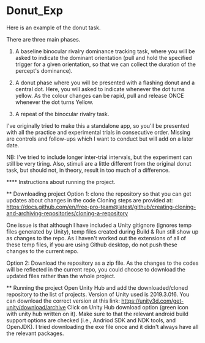 # Donut_Exp
Here is an example of the donut task. 

There are three main phases. 
1. A baseline binocular rivalry dominance tracking task, where you will be asked to indicate the dominant orientation (pull and hold the specified trigger for a given orientation, so that we can collect the duration of the percept's dominance).

2. A donut phase where you will be presented with a flashing donut and a central dot. Here, you will asked to indicate whenever the dot turns yellow. As the colour changes can be rapid, pull and release ONCE whenever the dot turns Yellow.

3. A repeat of the binocular rivalry task.

I've originally tried to make this a standalone app, so you'll be presented with all the practice and experimental trials in consecutive order.
Missing are controls and follow-ups which I want to conduct but will add on a later date. 

NB:  I've tried to include longer inter-trial intervals, but the experiment can still be very tiring. Also, stimuli are a little different from the original donut task, but should not, in theory, result in too much of a difference.

**** Instructions about running the project.

** Downloading project
Option 1: clone the repository so that you can get updates about changes in the code
Cloning steps are provided at:
https://docs.github.com/en/free-pro-team@latest/github/creating-cloning-and-archiving-repositories/cloning-a-repository

One issue is that although I have included a Unity gitignore (ignores temp files generated by Unity), temp files created during Build & Run still show up as changes to the repo. As I haven't worked out the extensions of all of these temp files, if you are using Github desktop, do not push these changes to the current repo. 

Option 2: Download the repository as a zip file. 
As the changes to the codes will be reflected in the current repo, you could choose to download the updated files rather than the whole project.

** Running the project
Open Unity Hub and add the downloaded/cloned repository to the list of projects. Version of Unity used is 2019.3.0f6.
You can download the correct version at this link: https://unity3d.com/get-unity/download/archive
Click on Unity Hub download option (green icon with unity hub written on it). Make sure to that the relevant android build support options are checked (i.e., Andriod SDK and NDK tools, and OpenJDK). I tried downloading the exe file once and it didn't always have all the relevant packages.


